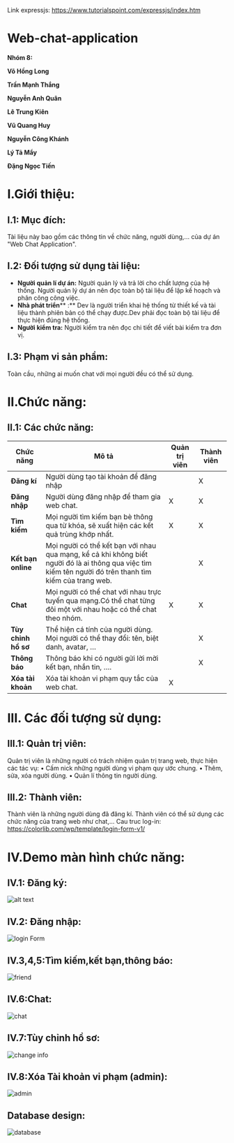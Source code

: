Link expressjs: https://www.tutorialspoint.com/expressjs/index.htm

# Web-chat-application

**Nhóm 8:**

**Võ Hồng Long**

**Trần Mạnh Thắng**

**Nguyễn Anh Quân**

**Lê Trung Kiên**

**Vũ Quang Huy**

**Nguyễn Công Khánh**

**Lý Tả Mẩy**

**Đặng Ngọc Tiến**

#

# I.Giới thiệu:

## I.1: Mục đích:

Tài liệu này bao gồm các thông tin về chức năng, người dùng,... của dự án &quot;Web Chat Application&quot;.

## I.2: Đối tượng sử dụng tài liệu:
- **Người quản lí dự án:**  Người quản lý và trả lời cho chất lượng của hệ thống. Người quản lý dự án nên đọc toàn bộ tài liệu để lập kế hoạch và phân công công việc.
- **Nhà phát triển**** :** Dev là người triển khai hệ thống từ thiết kế và tài liệu thành phiên bản có thể chạy được.Dev phải đọc toàn bộ tài liệu để thực hiện đúng hệ thống.
- **Người kiểm tra:** Người kiểm tra nên đọc chi tiết để viết bài kiểm tra đơn vị.

## I.3: Phạm vi sản phẩm:
Toàn cầu, những ai muốn chat với mọi người đều có thể sử dụng.

# II.Chức năng:
## II.1: Các chức năng:

|   **Chức năng** |   **Mô tả** |	**Quản trị viên**	|	**Thành viên**	|
| --- | --- | --- | --- |
| **Đăng kí** | Người dùng tạo tài khoản để đăng nhập |  | X |
| **Đăng nhập** | Người dùng đăng nhập để tham gia web chat. | X | X |
| **Tìm kiếm** | Mọi người tìm kiếm bạn bè thông qua từ khóa, sẽ xuất hiện các kết quả trùng khớp nhất. | X | X |
| **Kết bạn online** | Mọi người có thể kết bạn với nhau qua mạng, kể cả khi không biết người đó là ai thông qua việc tìm kiếm tên người đó trên thanh tìm kiếm của trang web. |  | X |
| **Chat** | Mọi người có thể chat với nhau trực tuyến qua mạng.Có thể chat từng đôi một với nhau hoặc có thể chat theo nhóm. | X | X |
| **Tùy chỉnh hồ sơ** | Thể hiện cá tính của người dùng. Mọi người có thể thay đổi: tên, biệt danh, avatar, … |  | X |
| **Thông báo** | Thông báo khi có người gửi lời mời kết bạn, nhắn tin, …. |  | X |
| **Xóa tài khoản** | Xóa tài khoản vi phạm quy tắc của web chat. | X |  |

# III. Các đối tượng sử dụng:
## III.1: Quản trị viên:
Quản trị viên là những người có trách nhiệm quản trị trang web, thực hiện các tác vụ:
•	Cấm nick những người dùng vi phạm quy ước chung.
•	Thêm, sửa, xóa người dùng.
•	Quản lí thông tin người dùng.
## III.2: Thành viên:
Thành viên là những người dùng đã đăng kí.
Thành viên có thể sử dụng các chức năng của trang web như chat,...
Cau truc log-in: https://colorlib.com/wp/template/login-form-v1/

# IV.Demo màn hình chức năng:
## IV.1: Đăng ký:
 ![alt text](https://scontent.xx.fbcdn.net/v/t1.15752-9/75305226_2617785808264557_8660315435100536832_n.png?_nc_cat=110&_nc_oc=AQmOB0PeLs_oYlUzMHmSbKVXuoWc_iO9rj_UOcWiZRHtktNxLN7YN0JKZompwnDXmqM&_nc_ht=scontent.fhan3-1.fna&oh=b2fdb84578be19aadc611a86eb42bffa&oe=5E592DBE&_nc_fr=fhan3c01)
 
## IV.2: Đăng nhập:
 ![login Form](https://user-images.githubusercontent.com/43175311/67635052-197fe980-f8f5-11e9-90cd-5d70eb07a671.png)
 
## IV.3,4,5:Tìm kiếm,kết bạn,thông báo:
 ![friend](https://user-images.githubusercontent.com/43175311/67635048-15ec6280-f8f5-11e9-86c9-c2cba7e6a592.png)

## IV.6:Chat:
![chat](https://user-images.githubusercontent.com/43175311/67635050-17b62600-f8f5-11e9-8aeb-5c0597f449eb.png)

## IV.7:Tùy chỉnh hồ sơ:
![change info](https://user-images.githubusercontent.com/43175311/67635045-0f5deb00-f8f5-11e9-91d9-ad71bec085ed.png)
 
## IV.8:Xóa Tài khoản vi phạm (admin):
![admin](https://user-images.githubusercontent.com/43175311/67635046-12f17200-f8f5-11e9-847b-8e0a163bfcdf.png)
 
## Database design:
![database](https://i.ibb.co/dW2bJS5/Capture.png)

